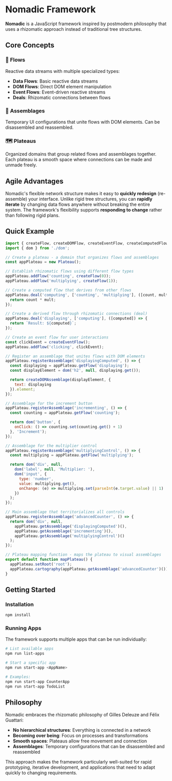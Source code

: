# Nomadic Framework

**Nomadic** is a JavaScript framework inspired by postmodern philosophy that uses a rhizomatic approach instead of traditional tree structures.

## Core Concepts

### 🌊 **Flows**
Reactive data streams with multiple specialized types:
- **Data Flows**: Basic reactive data streams
- **DOM Flows**: Direct DOM element manipulation
- **Event Flows**: Event-driven reactive streams
- **Deals**: Rhizomatic connections between flows

### 🧩 **Assemblages**
Temporary UI configurations that unite flows with DOM elements. Can be disassembled and reassembled.

### 🗺️ **Plateaus**
Organized domains that group related flows and assemblages together. Each plateau is a smooth space where connections can be made and unmade freely.

## Agile Advantages

Nomadic's flexible network structure makes it easy to **quickly redesign** (re-assemble) your interface. Unlike rigid tree structures, you can **rapidly iterate** by changing data flows anywhere without breaking the entire system. The framework's flexibility supports **responding to change** rather than following rigid plans.

## Quick Example

```javascript
import { createFlow, createDOMFlow, createEventFlow, createComputedFlow, createDeal, Plateau } from './framework';
import { dom } from './dom';

// Create a plateau - a domain that organizes flows and assemblages
const appPlateau = new Plateau();

// Establish rhizomatic flows using different flow types
appPlateau.addFlow('counting', createFlow(0));
appPlateau.addFlow('multiplying', createFlow(1));

// Create a computed flow that derives from other flows
appPlateau.deal('computing', ['counting', 'multiplying'], ([count, mult]) => {
  return count * mult;
});

// Create a derived flow through rhizomatic connections (deal)
appPlateau.deal('displaying', ['computing'], ([computed]) => {
  return `Result: ${computed}`;
});

// Create an event flow for user interactions
const clickEvent = createEventFlow();
appPlateau.addFlow('clicking', clickEvent);

// Register an assemblage that unites flows with DOM elements
appPlateau.registerAssemblage('displayingComputed', () => {
  const displaying = appPlateau.getFlow('displaying');
  const displayElement = dom('h2', null, displaying.get());

  return createDOMAssemblage(displayElement, {
    text: displaying
  }).element;
});

// Assemblage for the increment button
appPlateau.registerAssemblage('incrementing', () => {
  const counting = appPlateau.getFlow('counting');

  return dom('button', {
    onClick: () => counting.set(counting.get() + 1)
  }, 'Increment');
});

// Assemblage for the multiplier control
appPlateau.registerAssemblage('multiplyingControl', () => {
  const multiplying = appPlateau.getFlow('multiplying');

  return dom('div', null,
    dom('label', null, 'Multiplier: '),
    dom('input', {
      type: 'number',
      value: multiplying.get(),
      onChange: (e) => multiplying.set(parseInt(e.target.value) || 1)
    })
  );
});

// Main assemblage that territorializes all controls
appPlateau.registerAssemblage('advancedCounter', () => {
  return dom('div', null,
    appPlateau.getAssemblage('displayingComputed')(),
    appPlateau.getAssemblage('incrementing')(),
    appPlateau.getAssemblage('multiplyingControl')()
  );
});

// Plateau mapping function - maps the plateau to visual assemblages
export default function mapPlateau() {
  appPlateau.setRoot('root');
  appPlateau.cartography(appPlateau.getAssemblage('advancedCounter')());
}
```

## Getting Started

### Installation

```bash
npm install
```

### Running Apps

The framework supports multiple apps that can be run individually:

```bash
# List available apps
npm run list-apps

# Start a specific app
npm run start-app <AppName>

# Examples:
npm run start-app CounterApp
npm run start-app TodoList
```

## Philosophy

Nomadic embraces the rhizomatic philosophy of Gilles Deleuze and Félix Guattari:

- **No hierarchical structures**: Everything is connected in a network
- **Becoming over being**: Focus on processes and transformations
- **Smooth spaces**: Plateaus allow free movement and connection
- **Assemblages**: Temporary configurations that can be disassembled and reassembled

This approach makes the framework particularly well-suited for rapid prototyping, iterative development, and applications that need to adapt quickly to changing requirements.


